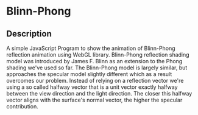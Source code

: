 # Blinn-Phong

## Description
<p> 
  A simple JavaScript Program to show the animation of Blinn-Phong reflection animation using WebGL library. Blinn-Phong reflection shading model was introduced by James F. Blinn as an extension to the Phong shading we've used so far. The Blinn-Phong model is largely similar, but approaches the specular model slightly different which as a result overcomes our problem. Instead of relying on a reflection vector we're using a so called halfway vector that is a unit vector exactly halfway between the view direction and the light direction. The closer this halfway vector aligns with the surface's normal vector, the higher the specular contribution.
</p>
